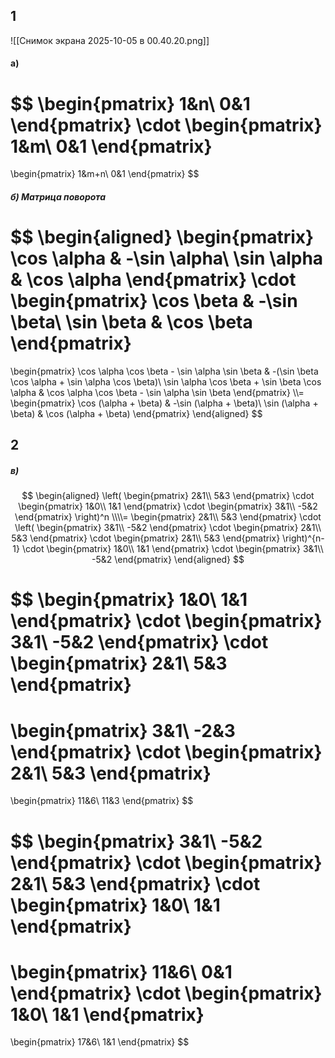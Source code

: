 ## 1
![[Снимок экрана 2025-10-05 в 00.40.20.png]]

#### а)
$$
\begin{pmatrix}
1&n\\
0&1
\end{pmatrix}
\cdot
\begin{pmatrix}
1&m\\
0&1
\end{pmatrix}
=
\begin{pmatrix}
1&m+n\\
0&1
\end{pmatrix}
$$
##### б) Матрица поворота
$$
\begin{aligned}
\begin{pmatrix}
\cos \alpha & -\sin \alpha\\
\sin \alpha & \cos \alpha
\end{pmatrix}
\cdot
\begin{pmatrix}
\cos \beta & -\sin \beta\\
\sin \beta & \cos \beta
\end{pmatrix}
=
\begin{pmatrix}
\cos \alpha \cos \beta - \sin \alpha \sin \beta & -(\sin \beta \cos \alpha + \sin \alpha \cos \beta)\\
\sin \alpha \cos \beta + \sin \beta \cos \alpha & \cos \alpha \cos \beta - \sin \alpha \sin \beta
\end{pmatrix}
\\\\=
\begin{pmatrix}
\cos (\alpha + \beta) & -\sin (\alpha + \beta)\\
\sin (\alpha + \beta) & \cos (\alpha + \beta)
\end{pmatrix}
\end{aligned}
$$
## 2

##### в)
$$
\begin{aligned}
\left(
\begin{pmatrix}
2&1\\
5&3
\end{pmatrix}
\cdot
\begin{pmatrix}
1&0\\
1&1
\end{pmatrix}
\cdot
\begin{pmatrix}
3&1\\
-5&2
\end{pmatrix}
\right)^n
\\\\=
\begin{pmatrix}
2&1\\
5&3
\end{pmatrix}
\cdot
\left(
\begin{pmatrix}
3&1\\
-5&2
\end{pmatrix}
\cdot
\begin{pmatrix}
2&1\\
5&3
\end{pmatrix}
\cdot
\begin{pmatrix}
2&1\\
5&3
\end{pmatrix}
\right)^{n-1}
\cdot
\begin{pmatrix}
1&0\\
1&1
\end{pmatrix}
\cdot
\begin{pmatrix}
3&1\\
-5&2
\end{pmatrix}
\end{aligned}
$$


$$
\begin{pmatrix}
1&0\\
1&1
\end{pmatrix}
\cdot
\begin{pmatrix}
3&1\\
-5&2
\end{pmatrix}
\cdot
\begin{pmatrix}
2&1\\
5&3
\end{pmatrix}
=
\begin{pmatrix}
3&1\\
-2&3
\end{pmatrix}
\cdot
\begin{pmatrix}
2&1\\
5&3
\end{pmatrix}
=
\begin{pmatrix}
11&6\\
11&3
\end{pmatrix}
$$




$$
\begin{pmatrix}
3&1\\
-5&2
\end{pmatrix}
\cdot
\begin{pmatrix}
2&1\\
5&3
\end{pmatrix}
\cdot
\begin{pmatrix}
1&0\\
1&1
\end{pmatrix}
=
\begin{pmatrix}
11&6\\
0&1
\end{pmatrix}
\cdot
\begin{pmatrix}
1&0\\
1&1
\end{pmatrix}
=
\begin{pmatrix}
17&6\\
1&1
\end{pmatrix}
$$
